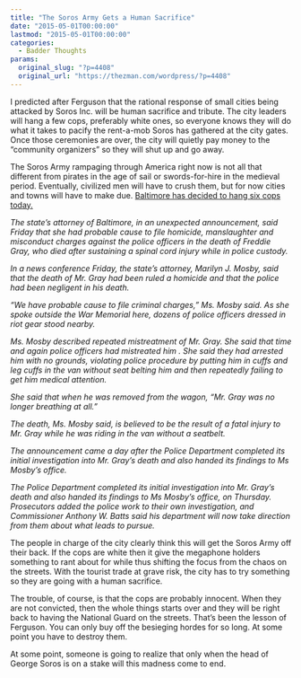 ```yaml
---
title: "The Soros Army Gets a Human Sacrifice"
date: "2015-05-01T00:00:00"
lastmod: "2015-05-01T00:00:00"
categories:
  - Badder Thoughts
params:
  original_slug: "?p=4408"
  original_url: "https://thezman.com/wordpress/?p=4408"
---
```


I predicted after Ferguson that the rational response of small cities
being attacked by Soros Inc. will be human sacrifice and tribute. The
city leaders will hang a few cops, preferably white ones, so everyone
knows they will do what it takes to pacify the rent-a-mob Soros has
gathered at the city gates. Once those ceremonies are over, the city
will quietly pay money to the “community organizers” so they will shut
up and go away.

The Soros Army rampaging through America right now is not all that
different from pirates in the age of sail or swords-for-hire in the
medieval period. Eventually, civilized men will have to crush them, but
for now cities and towns will have to make due. <a
href="http://www.nytimes.com/2015/05/02/us/freddie-gray-autopsy-report-given-to-baltimore-prosecutors.html?_r=0"
rel="noopener" target="_blank">Baltimore has decided to hang six cops
today.</a>

*The state’s attorney of Baltimore, in an unexpected announcement, said
Friday that she had probable cause to file homicide, manslaughter and
misconduct charges against the police officers in the death of Freddie
Gray, who died after sustaining a spinal cord injury while in police
custody.*

*In a news conference Friday, the state’s attorney, Marilyn J. Mosby,
said that the death of Mr. Gray had been ruled a homicide and that the
police had been negligent in his death.*

*“We have probable cause to file criminal charges,” Ms. Mosby said. As
she spoke outside the War Memorial here, dozens of police officers
dressed in riot gear stood nearby.*

*Ms. Mosby described repeated mistreatment of Mr. Gray. She said that
time and again police officers had mistreated him . She said they had
arrested him with no grounds, violating police procedure by putting him
in cuffs and leg cuffs in the van without seat belting him and then
repeatedly failing to get him medical attention.*

*She said that when he was removed from the wagon, “Mr. Gray was no
longer breathing at all.”*

*The death, Ms. Mosby said, is believed to be the result of a fatal
injury to Mr. Gray while he was riding in the van without a seatbelt.*

*The announcement came a day after the Police Department completed its
initial investigation into Mr. Gray’s death and also handed its findings
to Ms Mosby’s office.*

*The Police Department completed its initial investigation into Mr.
Gray’s death and also handed its findings to Ms Mosby’s office, on
Thursday. Prosecutors added the police work to their own investigation,
and Commissioner Anthony W. Batts said his department will now take
direction from them about what leads to pursue.*

The people in charge of the city clearly think this will get the Soros
Army off their back. If the cops are white then it give the megaphone
holders something to rant about for while thus shifting the focus from
the chaos on the streets. With the tourist trade at grave risk, the city
has to try something so they are going with a human sacrifice.

The trouble, of course, is that the cops are probably innocent. When
they are not convicted, then the whole things starts over and they will
be right back to having the National Guard on the streets. That’s been
the lesson of Ferguson. You can only buy off the besieging hordes for so
long. At some point you have to destroy them.

At some point, someone is going to realize that only when the head of
George Soros is on a stake will this madness come to end.
